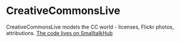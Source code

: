 # CreativeCommonsLive
CreativeCommonsLive models the CC world - licenses, Flickr photos, attributions. [The code lives on SmalltalkHub]( http://smalltalkhub.com/#!/~SeanDeNigris/CreativeCommonsLive)
